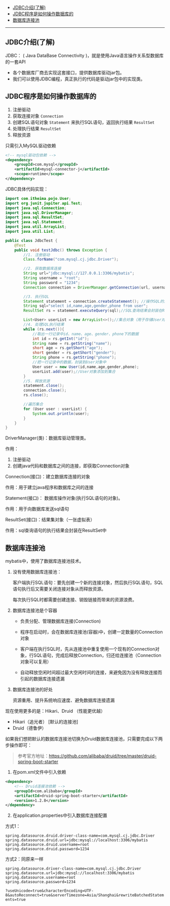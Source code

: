 - [JDBC介绍(了解)](#jdbc介绍了解)
- [JDBC程序是如何操作数据库的](#jdbc程序是如何操作数据库的)
- [数据库连接池](#数据库连接池)

---
## JDBC介绍(了解)

JDBC： ( Java DataBase Connectivity )，就是使用Java语言操作关系型数据库的一套API
- 各个数据库厂商去实现这套接口，提供数据库驱动jar包。
- 我们可以使用JDBC编程，真正执行的代码是驱动jar包中的实现类。


## JDBC程序是如何操作数据库的

1. 注册驱动
2. 获取连接对象 `Connection`
3. 创建SQL语句对象 `Statement` 来执行SQL语句，返回执行结果 `ResultSet`
4. 处理执行结果 `ResultSet`
5. 释放资源

只需引入MySQL驱动依赖
```xml
<!-- mysql驱动包依赖 -->
<dependency>
    <groupId>com.mysql</groupId>
    <artifactId>mysql-connector-j</artifactId>
    <scope>runtime</scope>
</dependency>
```

JDBC具体代码实现：

```java
import com.itheima.pojo.User;
import org.junit.jupiter.api.Test;
import java.sql.Connection;
import java.sql.DriverManager;
import java.sql.ResultSet;
import java.sql.Statement;
import java.util.ArrayList;
import java.util.List;

public class JdbcTest {
    @Test
    public void testJdbc() throws Exception {
        //1. 注册驱动
        Class.forName("com.mysql.cj.jdbc.Driver");

        //2. 获取数据库连接
        String url="jdbc:mysql://127.0.0.1:3306/mybatis";
        String username = "root";
        String password = "1234";
        Connection connection = DriverManager.getConnection(url, username, password);

        //3. 执行SQL
        Statement statement = connection.createStatement(); //操作SQL的对象
        String sql="select id,name,age,gender,phone from user";
        ResultSet rs = statement.executeQuery(sql);//SQL查询结果会封装在ResultSet对象中

        List<User> userList = new ArrayList<>();//集合对象（用于存储User对象）
        //4. 处理SQL执行结果
        while (rs.next()){
            //取出一行记录中id、name、age、gender、phone下的数据
            int id = rs.getInt("id");
            String name = rs.getString("name");
            short age = rs.getShort("age");
            short gender = rs.getShort("gender");
            String phone = rs.getString("phone");
            //把一行记录中的数据，封装到User对象中
            User user = new User(id,name,age,gender,phone);
            userList.add(user);//User对象添加到集合
        }
        //5. 释放资源
        statement.close();
        connection.close();
        rs.close();

        //遍历集合
        for (User user : userList) {
            System.out.println(user);
        }
    }
}
```

DriverManager(类)：数据库驱动管理类。

作用：
1. 注册驱动
2. 创建java代码和数据库之间的连接，即获取Connection对象

Connection(接口)：建立数据库连接的对象

作用：用于建立java程序和数据库之间的连接

Statement(接口)： 数据库操作对象(执行SQL语句的对象)。

作用：用于向数据库发送sql语句

ResultSet(接口)：结果集对象（一张虚拟表）

作用：sql查询语句的执行结果会封装在ResultSet中




## 数据库连接池

mybatis中，使用了数据库连接池技术。

1. 没有使用数据库连接池：
    
    客户端执行SQL语句：要先创建一个新的连接对象，然后执行SQL语句，SQL语句执行后又需要关闭连接对象从而释放资源。
    
    每次执行SQL时都需要创建连接、销毁链接而带来的资源浪费。

2. 数据库连接池是个容器

   - 负责分配、管理数据库连接(Connection)

   - 程序在启动时，会在数据库连接池(容器)中，创建一定数量的Connection对象
   - 客户端在执行SQL时，先从连接池中重复使用一个现有的Connection对象，行SQL语句，完成后释放Connection，归还给连接池（Connection对象可以复用）
   - 自动释放空闲时间超过最大空闲时间的连接，来避免因为没有释放连接而引起的数据库连接遗漏

3. 数据库连接池的好处

    资源重用、提升系统响应速度、避免数据库连接遗漏


现在使用更多的是：Hikari、Druid  （性能更优越）

- Hikari（追光者） [默认的连接池] 
- Druid（德鲁伊）



如果我们想把默认的数据库连接池切换为Druid数据库连接池，只需要完成以下两步操作即可：

> 参考官方地址：https://github.com/alibaba/druid/tree/master/druid-spring-boot-starter

1. 在pom.xml文件中引入依赖

```xml
<dependency>
    <!-- Druid连接池依赖 -->
    <groupId>com.alibaba</groupId>
    <artifactId>druid-spring-boot-starter</artifactId>
    <version>1.2.8</version>
</dependency>
```

2. 在application.properties中引入数据库连接配置

方式1：

~~~properties
spring.datasource.druid.driver-class-name=com.mysql.cj.jdbc.Driver
spring.datasource.druid.url=jdbc:mysql://localhost:3306/mybatis
spring.datasource.druid.username=root
spring.datasource.druid.password=1234
~~~

方式2：同原来一样

```properties
spring.datasource.driver-class-name=com.mysql.cj.jdbc.Driver
spring.datasource.url=jdbc:mysql://localhost:3306/mybatis
spring.datasource.username=root
spring.datasource.password=1234
```


`?useUnicode=true&characterEncoding=UTF-8&autoReconnect=true&serverTimezone=Asia/Shanghai&rewriteBatchedStatements=true`